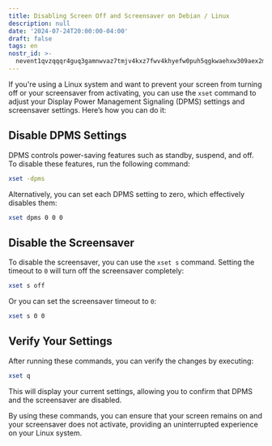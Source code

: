 ```yaml
---
title: Disabling Screen Off and Screensaver on Debian / Linux
description: null
date: '2024-07-24T20:00:00-04:00'
draft: false
tags: en
nostr_id: >-
  nevent1qvzqqqr4guq3gamnwvaz7tmjv4kxz7fwv4khyefw0puh5qgkwaehxw309aex2mrp0yhxummnw3ezucnpdejqz9rhwden5te0wfjkccte9ejxzmt4wvhxjmcprpmhxue69uhhyetvv9ujuumwdae8gtnnda3kjctvqyxhwumn8ghj7mn0wvhxcmmvqyt8wumn8ghj7un9d3shjtnswf5k6ctv9ehx2aqppamhxue69uhkummnw3ezumt0d5q3vamnwvaz7tmjv4kxz7fwdehhxtnnda3kjctvqyd8wumn8ghj7ctjw35kxmr9wvhxcctev4erxtnwv4mhxqg7waehxw309akkcuewv94kgetwd9azuetyw5h8gu30dehhxarjqqs0x9s2gk33w5nvq4x8uczcdnhft6sa5lwl8vstut554z6xu9zgz2ce2ujam
---
```


If you're using a Linux system and want to prevent your screen from turning off or your screensaver from activating, you can use the `xset` command to adjust your Display Power Management Signaling (DPMS) settings and screensaver settings. Here’s how you can do it:
<!--more-->

## Disable DPMS Settings

DPMS controls power-saving features such as standby, suspend, and off. To disable these features, run the following command:

```sh
xset -dpms
```

Alternatively, you can set each DPMS setting to zero, which effectively disables them:

```sh
xset dpms 0 0 0
```

## Disable the Screensaver

To disable the screensaver, you can use the `xset s` command. Setting the timeout to `0` will turn off the screensaver completely:

```sh
xset s off
```

Or you can set the screensaver timeout to `0`:

```sh
xset s 0 0
```

## Verify Your Settings

After running these commands, you can verify the changes by executing:

```sh
xset q
```

This will display your current settings, allowing you to confirm that DPMS and the screensaver are disabled.

By using these commands, you can ensure that your screen remains on and your screensaver does not activate, providing an uninterrupted experience on your Linux system.
